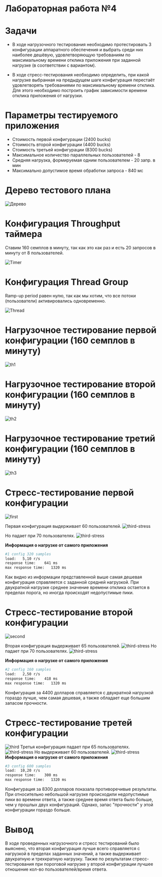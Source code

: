 # Лабораторная работа №4

# Задачи
- В ходе нагрузочного тестирования необходимо протестировать 3 конфигурации аппаратного обеспечения и выбрать среди них наиболее дешёвую, удовлетворяющую требованиям по максимальному времени отклика приложения при заданной нагрузке (в соответствии с вариантом).

- В ходе стресс-тестирования необходимо определить, при какой нагрузке выбранная на предыдущем шаге конфигурация перестаёт удовлетворять требованиями по максимальному времени отклика. Для этого необходимо построить график зависимости времени отклика приложения от нагрузки.

# Параметры тестируемого приложения
- Стоимость первой конфигурации (2400 bucks) 
- Стоимость второй конфигурации (4400 bucks)  
- Стоимость третьей конфигурации (8300 bucks)
- Максимальное количество параллельных пользователей - 8
- Средняя нагрузка, формируемая одним пользователем - 20 запр. в мин
- Максимально допустимое время обработки запроса - 840 мс

# Дерево тестового плана
![Дерево](tree.png)

# Конфигурация Throughput таймера
Ставим 160 семплов в минуту, так как это как раз и есть 20 запросов в минуту от 8 пользователей.

![Timer](timer.png)

# Конфигурация Thread Group
Ramp-up period равен нулю, так как мы хотим, что все потоки (пользователи) активировались одновременно.

![Thread](thread.png)

# Нагрузочное тестирование первой конфигурации (160 семплов в минуту)
![th1](throughput1.png)

# Нагрузочное тестирование второй конфигурации (160 семплов в минуту)
![th2](throughput2.png)

# Нагрузочное тестирование третий конфигурации (160 семплов в минуту)
![th3](throughput3.png)

# Стресс-тестирование первой конфигурации
![first](first.svg)

Первая конфигурация выдерживает 60 пользователей.
![third-stress](60_1_up.jpg)

Но падает при 70 пользователях.
![third-stress](70_1_down.jpg)

**Информация о нагрузке от самого приложения**
```bash
#1 config 320 samples
load:   5,10 r/s
response time:    641 ms
max response time:   1320 ms
```
Как видно из информации представленной выше самая дешевая конфигурация справляется с заданной средней нагрузкой.
При двукратной нагрузке среднее значение времени отклика остается в пределах порога, но иногда происходят недопустимые пики.

# Стресс-тестирование второй конфигурации
![second](second.svg)

Вторая конфигурация выдерживает 65 пользователей.
![third-stress](65_2_up.png)
Но падает при 70 пользователях.
![third-stress](70_2_down.png)

**Информация о нагрузке от самого приложения**
```bash
#2 config 160 samples
load:   2,50 r/s
response time:    418 ms
max response time:   1320 ms
```
Конфигурация за 4400 долларов справляется с двукратной нагрузкой гораздо лучше, чем самая дешевая, а также обладает еще большим
запасом прочности.

# Стресс-тестирование третей конфигурации
![third](third.svg)
Третья конфигурация падает при 65 пользователях.
![third-stress](65_3_down.png)
Но выдерживает 60 пользователей.
![third-stress](60_3_up.png)
**Информация о нагрузке от самого приложения**
```bash
#3 config 600 samples
load:  10,20 r/s
response time:    300 ms
max response time:   1320 ms
```
Конфигурация за 8300 долларов показала противоречивые результаты. При относительно небольшой нагрузке происходили недопустимые
пики во времени ответа, а также среднее время ответа было больше, чем у прошлых двух конфигураций. Однако, запас "прочности"
у этой конфигурации гораздо больше.

# Вывод 
В ходе проведенных нагрузочного и стресс тестирований было выяснено, что вторая конфигурация лучше всего справляется с 
нагрузкой в пределах заданных значений, а также выдерживает двукратную и трехкратную нагрузку. 
Также по результатам стресс-тестирования при пороговой нагрузке у второй конфигурации лучшее отношение 
кол-во пользователей/время ответа.
